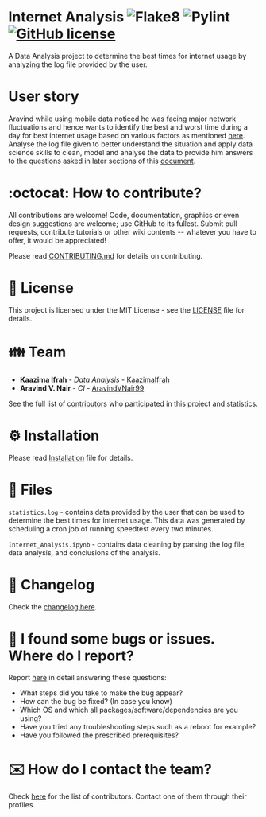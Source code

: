 # Internet Analysis ![Flake8](https://github.com/kaazima/Internet-Analysis-Project/actions/workflows/flake8.yml/badge.svg) ![Pylint](https://github.com/kaazima/Internet-Analysis-Project/actions/workflows/pylint.yml/badge.svg) [![GitHub license](https://img.shields.io/github/license/kaazima/Internet-Analysis-Project)](https://github.com/kaazima/Internet-Analysis-Project/blob/main/LICENSE)

A Data Analysis project to determine the best times for internet usage by analyzing the log file provided by the user.

# User story

Aravind while using mobile data noticed he was facing major network fluctuations and hence wants to identify the best and worst time during a day for best internet usage based on various factors as mentioned [here](Task.md). Analyse the log file given to better understand the situation and apply data science skills to clean, model and analyse the data to provide him answers to the questions asked in later sections of this [document](Task.md).

# :octocat: How to contribute?

All contributions are welcome! Code, documentation, graphics or even design suggestions are welcome; use GitHub to its fullest. Submit pull requests, contribute tutorials or other wiki contents -- whatever you have to offer, it would be appreciated!

Please read [CONTRIBUTING.md](CONTRIBUTING.md) for details on contributing.

# :scroll: License

This project is licensed under the MIT License - see the [LICENSE](LICENSE) file for details.

# :family: Team

-   **Kaazima Ifrah** - _Data Analysis_ - [KaazimaIfrah](https://github.com/kaazima)
-   **Aravind V. Nair** - _CI_ - [AravindVNair99](https://github.com/AravindVNair99)

See the full list of [contributors](https://github.com/kaazima/Internet-Analysis-Project/graphs/contributors) who participated in this project and statistics.

# :gear: Installation

Please read [Installation](Installation.md) file for details.

# :file_folder: Files

`statistics.log` - contains data provided by the user that can be used to determine the best times for internet usage. This data was generated by scheduling a cron job of running speedtest every two minutes.

`Internet_Analysis.ipynb` - contains data cleaning by parsing the log file, data analysis, and conclusions of the analysis. 

# :scroll: Changelog

Check the [changelog here](https://github.com/kaazima/Internet-Analysis-Project/commits/main).

# :memo: I found some bugs or issues. Where do I report?

Report [here](https://github.com/kaazima/Internet-Analysis-Project/issues/new/choose) in detail answering these questions:

-   What steps did you take to make the bug appear?
-   How can the bug be fixed? (In case you know)
-   Which OS and which all packages/software/dependencies are you using?
-   Have you tried any troubleshooting steps such as a reboot for example?
-   Have you followed the prescribed prerequisites?

# :envelope: How do I contact the team?

Check [here](https://github.com/kaazima/Internet-Analysis-Project/graphs/contributors) for the list of contributors. Contact one of them through their profiles.

